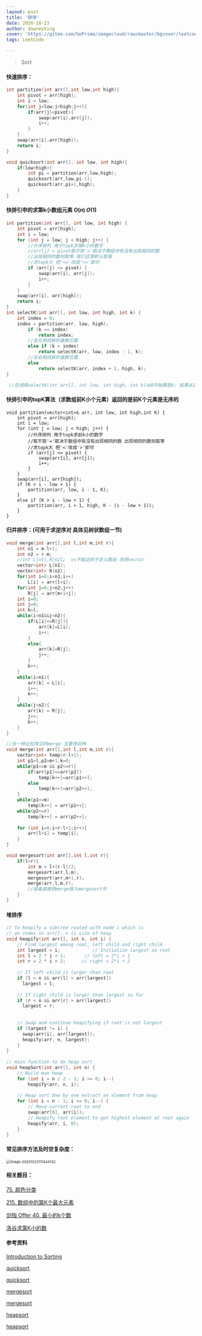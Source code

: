 ```yaml
---
layout: post
title: '排序'
date: 2020-10-23
author: downeyking
cover: 'https://gitee.com/GoPrime/imagecloud/raw/master/bgcover/leetcode.jpg'
tags: LeetCode

---
```


> Sort



#### 快速排序：

```c++
int partition(int arr[],int low,int high){
	int pivot = arr[high];
	int i = low;
	for(int j=low;j<high;j++){
		if(arr[j]<pivot){
			swap(arr[i],arr[j]);
			i++;
		}
	}
	swap(arr[i],arr[high]);
	return i;
}

void quicksort(int arr[], int low, int high){
	if(low<high){
		int pi = partition(arr,low,high);
		quicksort(arr,low,pi-1);
		quicksort(arr,pi+1,high);
	}
}
```

#### 快排引申的求第k小数组元素  $O(n)$    $O(1)$ 

```c++
int partition(int arr[], int low, int high) {
	int pivot = arr[high];
	int i = low;
	for (int j = low; j < high; j++) {
		//升序排列 用于topk求第k小的数字
        //arr[j] < pivot取不取'='取决于数组中有没有出现相同的数 
        //出现相同的数则取等 我们这里默认取等
        //求topk大 把'<='改成'>='即可
		if (arr[j] <= pivot) {
			swap(arr[i], arr[j]);
			i++;
		}
	}
	swap(arr[i], arr[high]);
	return i;
}
int selectK(int arr[], int low, int high, int k) {
	int index = 0;
	index = partition(arr, low, high);
		if (k == index)  
			return index;  
    	//去左侧找新的基数位置
		else if (k < index)
			return selectK(arr, low, index - 1, k);
    	//去右侧找新的基数位置
		else
			return selectK(arr, index + 1, high, k);
}

 //在调用selectK(int arr[], int low, int high, int k)从0开始算是k; 如果从1开始算是k-1;  
```

#### 快排引申的topK算法（求数组前K小个元素）返回的是前K个元素是无序的

```
void partition(vector<int>& arr, int low, int high,int K) {
	int pivot = arr[high];
	int i = low;
	for (int j = low; j < high; j++) {
		//升序排列 用于topk求前k小的数字   
		//取不取'='取决于数组中有没有出现相同的数 出现相同的数则取等
		//求topk大 把'<'改成'>'即可
		if (arr[j] <= pivot) {
			swap(arr[i], arr[j]);
			i++;
		}
	}
	swap(arr[i], arr[high]);
	if (K < i - low + 1) {
		partition(arr, low, i - 1, K);
	}
	else if (K > i - low + 1) {
		partition(arr, i + 1, high, K - (i - low + 1));
	}
}
```

#### 归并排序：(可用于求逆序对 具体见树状数组一节) 

```c++
void merge(int arr[],int l,int m,int r){
	int n1 = m-l+1;
	int n2 = r-m;
	//int L[n1],R[n2];  vs不能这样子定义数组 改用vector
    vector<int> L(n1);
	vector<int> R(n2);
	for(int i=0;i<n1;i++)
		L[i] = arr[l+i];
	for(int j=0;j<n2;j++)
		R[j] = arr[m+1+j];
	int i=0;
	int j=0;
	int k=l;
	while(i<n1&&j<n2){
		if(L[i]<=R[j]){
			arr[k]=L[i];
			i++;
		}
		else{
			arr[k]=R[j];
			j++;
		}
		k++;
	}
	while(i<n1){
		arr[k] = L[i];
		i++;
		k++;
	}
	while(j<n2){
		arr[k] = R[j];
		j++;
		k++;
	}
}

//另一种比较常见的merge 主要用这种
void merge(int arr[],int l,int m,int r){
	vector<int> temp(r-l+1);
	int p1=l,p2=m+1,k=0;
	while(p1<=m && p2<=r){
		if(arr[p1]<=arr[p2])
        	temp[k++]=arr[p1++];
        else
            temp[k++]=arr[p2++];
	}
	while(p1<=m)
		temp[k++] = arr[p1++];
	while(p2<=r)
		temp[k++] = arr[p2++];
 
	for (int i=0;i<r-l+1;i++){
		arr[l+i] = temp[i];
	}
}

void mergesort(int arr[],int l,int r){
	if(l<r){
		int m = l+(r-l)/2;
		mergesort(arr,l,m);
		mergesort(arr,m+1,r);
		merge(arr,l,m,r);
        //或者直接把merge放入mergesort中
	}
}
```

#### 堆排序

```c++
// To heapify a subtree rooted with node i which is 
// an index in arr[]. n is size of heap 
void heapify(int arr[], int n, int i) {
    // Find largest among root, left child and right child
    int largest = i;            // Initialize largest as root
    int l = 2 * i + 1;       // left = 2*i + 1
    int r = 2 * i + 2;      // right = 2*i + 2
    
    // If left child is larger than root
    if (l < n && arr[l] > arr[largest])
      largest = l;
  
  	// If right child is larger than largest so far
    if (r < n && arr[r] > arr[largest])
      largest = r;
  
  	
    // Swap and continue heapifying if root is not largest
    if (largest != i) {
      swap(arr[i], arr[largest]);
      heapify(arr, n, largest);
    }
}
  
// main function to do heap sort
void heapSort(int arr[], int n) {
  	// Build max heap
    for (int i = n / 2 - 1; i >= 0; i--)
      	heapify(arr, n, i);
  
    // Heap sort One by one extract an element from heap
    for (int i = n - 1; i >= 0; i--) {
    	// Move current root to end
      	swap(arr[0], arr[i]);
      	// Heapify root element to get highest element at root again
      	heapify(arr, i, 0);
    }
}
```



#### 常见排序方法及时空复杂度：

<img src="https://gitee.com/GoPrime/imagecloud/raw/master/img/image-20201023111444132.png" alt="image-20201023111444132" style="zoom:67%;" />

#### **相关题目：**

[75. 颜色分类](https://leetcode-cn.com/problems/sort-colors/)

[215. 数组中的第K个最大元素](https://leetcode-cn.com/problems/kth-largest-element-in-an-array/)

[剑指 Offer 40. 最小的k个数](https://leetcode-cn.com/problems/zui-xiao-de-kge-shu-lcof/)

[洛谷求第K小的数](https://www.luogu.com.cn/problem/P1923)

#### 参考资料

[Introduction to Sorting](https://www.studytonight.com/data-structures/introduction-to-sorting)

[quicksort](https://www.geeksforgeeks.org/quick-sort/)

[quicksort](https://www.programiz.com/dsa/quick-sort)

[mergesort](https://www.geeksforgeeks.org/merge-sort/)

[mergesort](https://www.programiz.com/dsa/merge-sort)

[heapsort](https://www.geeksforgeeks.org/heap-sort/)

[heapsort](https://www.programiz.com/dsa/heap-sort)